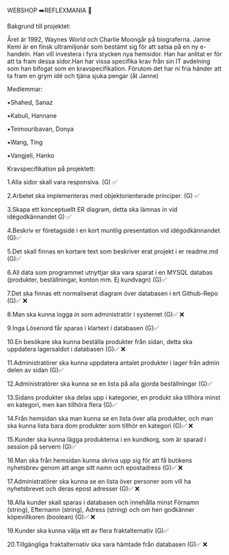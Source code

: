 WEBSHOP ➡️REFLEXMANIA 📸


Bakgrund till projektet:

Året är 1992, Waynes World och Charlie Moongår på biograferna. Janne Kemi är en finsk ultramiljonär som bestämt sig för att satsa på en ny e-handeln. Han vill investera i fyra stycken nya hemsidor. Han har anlitat er för att ta fram dessa sidor.Han har vissa specifika krav från sin IT avdelning som han bifogat som en kravspecifikation. Förutom det har ni fria händer att ta fram en grym idé och tjäna sjuka pengar (åt Janne) 


Medlemmar:

▪️Shahed, Sanaz

▪️Kabuli, Hannane


▪️Teimouribavan, Donya


▪️Wang, Ting


▪️Vangjeli, Hanko 





Kravspecifikation på projektett:

1.Alla sidor skall vara responsiva. (G) ✅

2.Arbetet ska implementeras med objektorienterade principer. (G) ✅

3.Skapa ett konceptuellt ER diagram, detta ska lämnas in vid idégodkännandet G) ✅

4.Beskriv er företagsidé i en kort muntlig presentation vid idégodkännandet (G)✅

5.Det skall finnas en kortare text som beskriver erat projekt i er readme.md (G)✅

6.All data som programmet utnyttjar ska vara sparat i en MYSQL databas (produkter, beställningar, konton mm. Ej kundvagn) (G)✅

7.Det ska finnas ett normaliserat diagram över databasen i ert Github-Repo (G)✅ ❌

8.Man ska kunna logga in som administratör i systemet (G)✅ ❌

9.Inga Lösenord får sparas i klartext i databasen (G)✅

10.En besökare ska kunna beställa produkter från sidan, detta ska uppdatera lagersaldot i databasen (G)✅ ❌

11.Administratörer ska kunna uppdatera antalet produkter i lager från admin delen av sidan (G)✅ 

12.Administratörer ska kunna se en lista på alla gjorda beställningar (G)✅

13.Sidans produkter ska delas upp i kategorier, en produkt ska tillhöra minst en kategori, men kan tillhöra flera (G)✅ 

14.Från hemsidan ska man kunna se en lista över alla produkter, och man ska kunna lista bara dom produkter som tillhör en kategori (G)✅ ❌

15.Kunder ska kunna lägga produkterna i en kundkorg, som är sparad i session på servern (G)✅

16.Man ska från hemsidan kunna skriva upp sig för att få butikens nyhetsbrev genom att ange sitt namn och epostadress (G)✅ ❌

17.Administratörer ska kunna se en lista över personer som vill ha nyhetsbrevet och deras epost adresser (G)✅ ❌

18.Alla kunder skall sparas i databasen och innehålla minst Förnamn (string), Efternamn (string), Adress (string) och om hen godkänner köpevillkoren (boolean) (G)✅ ❌

19.Kunder ska kunna välja ett av flera fraktalternativ (G)✅

20.Tillgängliga fraktalternativ ska vara hämtade från databasen (G)✅ ❌

